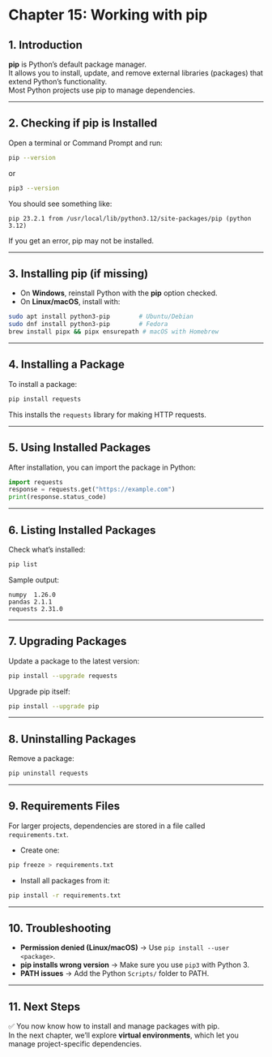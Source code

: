 # Chapter 15: Working with pip

## 1. Introduction
**pip** is Python’s default package manager.  
It allows you to install, update, and remove external libraries (packages) that extend Python’s functionality.  
Most Python projects use pip to manage dependencies.  

---

## 2. Checking if pip is Installed
Open a terminal or Command Prompt and run:

```bash
pip --version
```

or

```bash
pip3 --version
```

You should see something like:

```
pip 23.2.1 from /usr/local/lib/python3.12/site-packages/pip (python 3.12)
```

If you get an error, pip may not be installed.  

---

## 3. Installing pip (if missing)
- On **Windows**, reinstall Python with the **pip** option checked.  
- On **Linux/macOS**, install with:  

```bash
sudo apt install python3-pip        # Ubuntu/Debian
sudo dnf install python3-pip        # Fedora
brew install pipx && pipx ensurepath # macOS with Homebrew
```

---

## 4. Installing a Package
To install a package:

```bash
pip install requests
```

This installs the `requests` library for making HTTP requests.  

---

## 5. Using Installed Packages
After installation, you can import the package in Python:

```python
import requests
response = requests.get("https://example.com")
print(response.status_code)
```

---

## 6. Listing Installed Packages
Check what’s installed:

```bash
pip list
```

Sample output:

```
numpy  1.26.0
pandas 2.1.1
requests 2.31.0
```

---

## 7. Upgrading Packages
Update a package to the latest version:

```bash
pip install --upgrade requests
```

Upgrade pip itself:

```bash
pip install --upgrade pip
```

---

## 8. Uninstalling Packages
Remove a package:

```bash
pip uninstall requests
```

---

## 9. Requirements Files
For larger projects, dependencies are stored in a file called `requirements.txt`.

- Create one:

```bash
pip freeze > requirements.txt
```

- Install all packages from it:

```bash
pip install -r requirements.txt
```

---

## 10. Troubleshooting
- **Permission denied (Linux/macOS)** → Use `pip install --user <package>`.  
- **pip installs wrong version** → Make sure you use `pip3` with Python 3.  
- **PATH issues** → Add the Python `Scripts/` folder to PATH.  

---

## 11. Next Steps
✅ You now know how to install and manage packages with pip.  
In the next chapter, we’ll explore **virtual environments**, which let you manage project-specific dependencies.